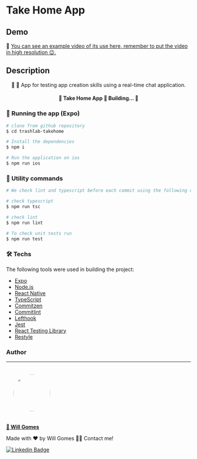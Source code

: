 # Take Home App

## Demo

🎥 [You can see an example video of its use here, remember to put the video in high resolution 😉.](https://youtube.com/shorts/wdliRieeD6s?feature=share)

## Description

<p align="center">🔐 📱 App for testing app creation skills using a real-time chat application.</p>

<h4 align="center"> 
	🚧  Take Home App 🚀 Building...  🚧
</h4>

### 📱 Running the app (Expo)

```bash
# clone from github repository
$ cd trashlab-takehome

# Install the dependencies
$ npm i

# Run the application on ios
$ npm run ios
```

### 📱 Utility commands

```bash
# We check lint and typescript before each commit using the following commands

# check typescript
$ npm run tsc

# check lint
$ npm run lint

# To check unit tests run
$ npm run test
```

### 🛠 Techs

The following tools were used in building the project:

- [Expo](https://expo.io/)
- [Node.js](https://nodejs.org/en/)
- [React Native](https://reactnative.dev/)
- [TypeScript](https://www.typescriptlang.org/)
- [Commitzen](https://github.com/commitizen/cz-cli)
- [Commitlint](https://github.com/conventional-changelog/commitlint)
- [Lefthook](https://github.com/evilmartians/lefthook)
- [Jest](https://jestjs.io/)
- [React Testing Library](https://testing-library.com/docs/react-native-testing-library/intro)
- [Restyle](https://github.com/Shopify/restyle)

### Author

---

<a href="https://github.com/w1ll-dev">
   <img style="border-radius: 50%; margin: 20px" src="https://github.com/w1ll-dev.png" width="100px;" alt=""/>
   <br />
   <p><b>🚀 Will Gomes</b></p>
</a>

Made with ❤️ by Will Gomes 👋🏽 Contact me!

[![Linkedin Badge](https://img.shields.io/badge/LinkedIn-0077B5?style=for-the-badge&logo=linkedin&logoColor=white)](https://www.linkedin.com/in/will-marcio/)
